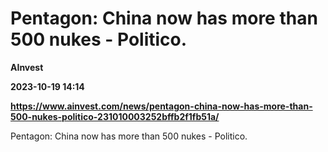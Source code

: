 # Pentagon: China now has more than 500 nukes - Politico.
**AInvest**

**2023-10-19 14:14**

**https://www.ainvest.com/news/pentagon-china-now-has-more-than-500-nukes-politico-231010003252bffb2f1fb51a/**

Pentagon: China now has more than 500 nukes - Politico.